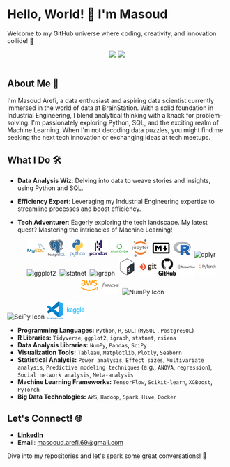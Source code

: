 # Hello, World! 👋 I'm Masoud

Welcome to my GitHub universe where coding, creativity, and innovation collide! 🚀

<div align="center" >
 <img align=top style="max-width: 100%;" src="https://github-readme-stats.vercel.app/api/top-langs/?username=MaSOouD69&layout=compact" />
 <img align=top style="max-width: 100%;" src="https://github-readme-stats.vercel.app/api?username=MaSOouD69&show_icons=true&hide=issues,contribs&count_private=true" />
</div>
<br>

## About Me 🌟
I'm Masoud Arefi, a data enthusiast and aspiring data scientist currently immersed in the world of data at BrainStation. With a solid foundation in Industrial Engineering, I blend analytical thinking with a knack for problem-solving. I'm passionately exploring Python, SQL, and the exciting realm of Machine Learning. When I'm not decoding data puzzles, you might find me seeking the next tech innovation or exchanging ideas at tech meetups.

## What I Do 🛠️
- **Data Analysis Wiz**: Delving into data to weave stories and insights, using Python and SQL.
- **Efficiency Expert**: Leveraging my Industrial Engineering expertise to streamline processes and boost efficiency.
- **Tech Adventurer**: Eagerly exploring the tech landscape. My latest quest? Mastering the intricacies of Machine Learning!

  <div align="center">
  <img src="https://github.com/devicons/devicon/blob/master/icons/mysql/mysql-original-wordmark.svg" title="MySQL"  alt="MySQL" width="40" height="40"/>&nbsp;
  <img src="https://github.com/devicons/devicon/blob/master/icons/postgresql/postgresql-original-wordmark.svg" title="PostgreSQL"  alt="PostgreSQL" width="40" height="40"/>&nbsp;
  <img src="https://github.com/devicons/devicon/blob/master/icons/python/python-original-wordmark.svg" title="Python" alt="Python" width="40" height="40"/>&nbsp;
  <img src="https://github.com/devicons/devicon/blob/master/icons/pandas/pandas-original-wordmark.svg" title="Pandas"  alt="Pandas" width="40" height="40"/>&nbsp;
  <img src="https://github.com/devicons/devicon/blob/master/icons/anaconda/anaconda-original-wordmark.svg" title="Anaconda" alt="Anaconda" width="40" height="40"/>&nbsp;
  <img src="https://github.com/devicons/devicon/blob/master/icons/jupyter/jupyter-original-wordmark.svg" title="Jupyter" alt="Jupyter" width="40" height="40"/>&nbsp;
  <img src="https://github.com/devicons/devicon/blob/master/icons/markdown/markdown-original.svg" title="Markdown" alt="Markdown" width="40" height="40"/>&nbsp;
  <img src="https://github.com/devicons/devicon/blob/master/icons/r/r-original.svg" title="R" alt="R" width="40" height="40"/>&nbsp;
  <img src="icon/dplyr.png" title="dplyr" alt="dplyr" width="40" height="40"/>&nbsp;
  <img src="icon/ggplot2.png" title="ggplot2" alt="ggplot2" width="40" height="40"/>&nbsp;
  <img src="icon/statnet.png" title="statnet" alt="statnet" width="40" height="40"/>&nbsp;
  <img src="icon/igraph2.png" title="igraph" alt="igraph" width="40" height="40"/>&nbsp;
  <img src="https://github.com/devicons/devicon/blob/master/icons/bash/bash-original.svg" title="Bash" alt="Bash" width="40" height="40"/>&nbsp;
  <img src="https://github.com/devicons/devicon/blob/master/icons/git/git-original-wordmark.svg" title="Git" **alt="Git" width="40" height="40"/>
  <img src="https://github.com/devicons/devicon/blob/master/icons/github/github-original-wordmark.svg" title="GitHub" **alt="GitHub" width="40" height="40"/>
  <img src="https://github.com/devicons/devicon/blob/master/icons/tensorflow/tensorflow-line-wordmark.svg" title="TensorFlow" alt="TensorFlow" width="40" height="40"/>&nbsp;
  <img src="https://github.com/devicons/devicon/blob/master/icons/pytorch/pytorch-original-wordmark.svg" title="PyTorch" alt="PyTorch" width="40" height="40"/>&nbsp;
  <img src="https://github.com/devicons/devicon/blob/master/icons/amazonwebservices/amazonwebservices-plain-wordmark.svg" title="AWS" alt="AWS" width="40" height="40"/>&nbsp;
  <img src="https://github.com/devicons/devicon/blob/master/icons/apache/apache-line-wordmark.svg" title="Apache Spark" alt="Apache Spark" width="40" height="40"/>&nbsp;
  <img src="https://camo.githubusercontent.com/d3ab2afbb65552030516445a1a8aaf634eeb47416b1a2711daf0e33857e0293e/68747470733a2f2f7777772e766563746f726c6f676f2e7a6f6e652f6c6f676f732f6170616368655f686976652f6170616368655f686976652d69636f6e2e737667" alt="NumPy Icon" width="40" height="40" />
<img src="https://camo.githubusercontent.com/55336973a5c752995e40ccec95502a4aa6b3d091ff52741bc59456d61c67b7e5/68747470733a2f2f7777772e766563746f726c6f676f2e7a6f6e652f6c6f676f732f6170616368655f6861646f6f702f6170616368655f6861646f6f702d69636f6e2e737667" alt="SciPy Icon" width="40" height="40" />
  <img src="https://github.com/devicons/devicon/blob/master/icons/vscode/vscode-original-wordmark.svg" title="VSCode" alt="VSCode" width="40" height="40"/>&nbsp;
  <img src="https://github.com/devicons/devicon/blob/master/icons/kaggle/kaggle-original-wordmark.svg" title="Kaggle" alt="Kaggle" width="40" height="40"/>&nbsp;
</div>

- **Programming Languages:** `Python`, `R`, `SQL`: (`MySQL` , `PostgreSQL`)
- **R Libraries:** `Tidyverse`, `ggplot2`, `igraph`, `statnet`, `rsiena`
- **Data Analysis Libraries:** `NumPy`, `Pandas`, `SciPy`
- **Visualization Tools:** `Tableau`, `Matplotlib`, `Plotly`, `Seaborn`
- **Statistical Analysis:** `Power analysis`, `Effect sizes`, `Multivariate analysis`, `Predictive modeling techniques` (e.g., `ANOVA`, `regression`), `Social network analysis`, `Meta-analysis`
- **Machine Learning Frameworks:** `TensorFlow`, `Scikit-learn`, `XGBoost`, `PyTorch`
- **Big Data Technologies:** `AWS`, `Hadoop`, `Spark`, `Hive`, `Docker`


## Let's Connect! 🌐
- **[LinkedIn](https://www.linkedin.com/in/masoud-arefi/)**
- **Email**: masooud.arefi.69@gmail.com

Dive into my repositories and let's spark some great conversations! 🌈


<!--
**MaSOouD69/MaSOouD69** is a ✨ _special_ ✨ repository because its `README.md` (this file) appears on your GitHub profile.
-->
